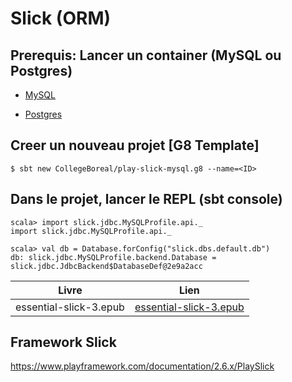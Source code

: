 # Slick (ORM)

## Prerequis: Lancer un container (MySQL ou Postgres)

* [MySQL](MYSQL.md)

* [Postgres](POSTGRES.md)


## Creer un nouveau projet [G8 Template]

```
$ sbt new CollegeBoreal/play-slick-mysql.g8 --name=<ID>
```

## Dans le projet, lancer le REPL (sbt console)

```
scala> import slick.jdbc.MySQLProfile.api._
import slick.jdbc.MySQLProfile.api._
```

```
scala> val db = Database.forConfig("slick.dbs.default.db")
db: slick.jdbc.MySQLProfile.backend.Database = slick.jdbc.JdbcBackend$DatabaseDef@2e9a2acc
```

| Livre                                   | Lien                                            |
|-----------------------------------------|-------------------------------------------------|
| essential-slick-3.epub                  | [essential-slick-3.epub](https://github.com/underscoreio/books/blob/master/essential-slick/essential-slick-3.epub)

## Framework Slick

https://www.playframework.com/documentation/2.6.x/PlaySlick

